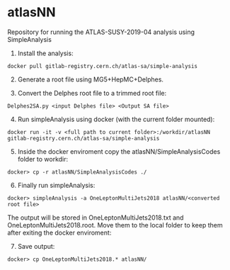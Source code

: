 # atlasNN
Repository for running the ATLAS-SUSY-2019-04 analysis using SimpleAnalysis


1. Install the analysis:

```
docker pull gitlab-registry.cern.ch/atlas-sa/simple-analysis
```

2. Generate a root file using MG5+HepMC+Delphes.

3. Convert the Delphes root file to a trimmed root file:

```
Delphes2SA.py <input Delphes file> <Output SA file>
```

4. Run simpleAnalysis using docker (with the current folder mounted):

```
docker run -it -v <full path to current folder>:/workdir/atlasNN  gitlab-registry.cern.ch/atlas-sa/simple-analysis
```

5. Inside the docker enviroment copy the atlasNN/SimpleAnalysisCodes folder to workdir:

```
docker> cp -r atlasNN/SimpleAnalysisCodes ./
```

6. Finally run simpleAnalysis:

```
docker> simpleAnalysis -a OneLeptonMultiJets2018 atlasNN/<converted root file>
```

The output will be stored in OneLeptonMultiJets2018.txt and OneLeptonMultiJets2018.root.
Move them to the local folder to keep them after exiting the docker enviroment:


7. Save output:

```
docker> cp OneLeptonMultiJets2018.* atlasNN/
```



